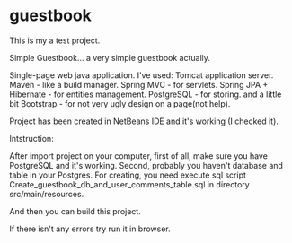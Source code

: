# guestbook

This is my a test project.

Simple Guestbook... a very simple guestbook actually.

Single-page web java application.
I've used:
Tomcat application server.
Maven - like a build manager.
Spring MVC - for servlets.
Spring JPA + Hibernate - for entities management.
PostgreSQL - for storing.
and a little bit
Bootstrap - for not very ugly design on a page(not help).


Project has been created in NetBeans IDE and it's working (I checked it).  

Intstruction:

After import project on your computer, first of all, make sure you have PostgreSQL and it's working.
Second, probably you haven't database and table in your Postgres. For creating, you need execute sql script  Create_guestbook_db_and_user_comments_table.sql in directory src/main/resources.

And then you can build this project.

If there isn't any errors try run it in browser.
 

